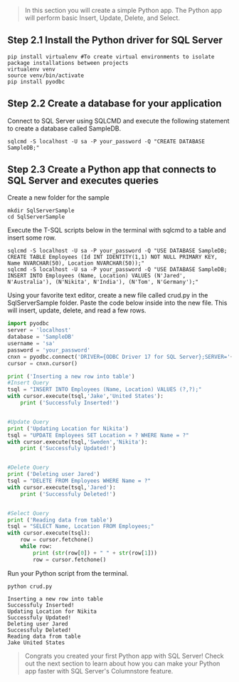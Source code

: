 
> In this section you will create a simple Python app. The Python app will perform basic Insert, Update, Delete, and Select.

## Step 2.1 Install the Python driver for SQL Server 

```terminal
pip install virtualenv #To create virtual environments to isolate package installations between projects
virtualenv venv
source venv/bin/activate
pip install pyodbc
```

## Step 2.2 Create a database for your application 

Connect to SQL Server using SQLCMD and execute the following statement to create a database called SampleDB.

```terminal
sqlcmd -S localhost -U sa -P your_password -Q "CREATE DATABASE SampleDB;"
```

## Step 2.3 Create a Python app that connects to SQL Server and executes queries

Create a new folder for the sample

```terminal
mkdir SqlServerSample
cd SqlServerSample
```

Execute the T-SQL scripts below in the terminal with sqlcmd to a table and insert some row.

```terminal
sqlcmd -S localhost -U sa -P your_password -Q "USE DATABASE SampleDB; CREATE TABLE Employees (Id INT IDENTITY(1,1) NOT NULL PRIMARY KEY, Name NVARCHAR(50), Location NVARCHAR(50));"
sqlcmd -S localhost -U sa -P your_password -Q "USE DATABASE SampleDB; INSERT INTO Employees (Name, Location) VALUES (N'Jared', N'Australia'), (N'Nikita', N'India'), (N'Tom', N'Germany');"
```

Using your favorite text editor, create a new file called crud.py in the SqlServerSample folder. Paste the code below inside into the new file. This will insert, update, delete, and read a few rows. 

```python
import pyodbc
server = 'localhost'
database = 'SampleDB'
username = 'sa'
password = 'your_password'
cnxn = pyodbc.connect('DRIVER={ODBC Driver 17 for SQL Server};SERVER='+server+';DATABASE='+database+';UID='+username+';PWD='+ password)
cursor = cnxn.cursor()

print ('Inserting a new row into table')
#Insert Query
tsql = "INSERT INTO Employees (Name, Location) VALUES (?,?);"
with cursor.execute(tsql,'Jake','United States'):
    print ('Successfuly Inserted!')


#Update Query
print ('Updating Location for Nikita')
tsql = "UPDATE Employees SET Location = ? WHERE Name = ?"
with cursor.execute(tsql,'Sweden','Nikita'):
    print ('Successfuly Updated!')


#Delete Query
print ('Deleting user Jared')
tsql = "DELETE FROM Employees WHERE Name = ?"
with cursor.execute(tsql,'Jared'):
    print ('Successfuly Deleted!')


#Select Query
print ('Reading data from table')
tsql = "SELECT Name, Location FROM Employees;"
with cursor.execute(tsql):
    row = cursor.fetchone()
    while row:
        print (str(row[0]) + " " + str(row[1]))
        row = cursor.fetchone()
```

Run your Python script from the terminal.

```terminal
python crud.py
```

```results
Inserting a new row into table
Successfuly Inserted!
Updating Location for Nikita
Successfuly Updated!
Deleting user Jared
Successfuly Deleted!
Reading data from table
Jake United States
```

> Congrats you created your first Python app with SQL Server! Check out the next section to learn about how you can make your Python app faster with SQL Server's Columnstore feature.

